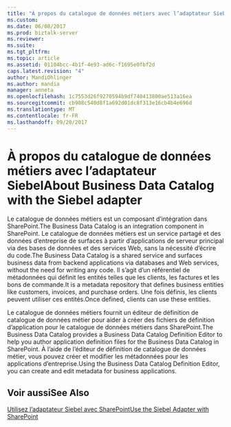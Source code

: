 ```yaml
---
title: "À propos du catalogue de données métiers avec l’adaptateur Siebel | Documents Microsoft"
ms.custom: 
ms.date: 06/08/2017
ms.prod: biztalk-server
ms.reviewer: 
ms.suite: 
ms.tgt_pltfrm: 
ms.topic: article
ms.assetid: 01104bcc-4b1f-4e93-ad6c-f1695e0fbf2d
caps.latest.revision: "4"
author: MandiOhlinger
ms.author: mandia
manager: anneta
ms.openlocfilehash: 1c7553d26f9270594b9df740413800ae513a16ea
ms.sourcegitcommit: cb908c540d8f1a692d01dc8f313e16cb4b4e696d
ms.translationtype: MT
ms.contentlocale: fr-FR
ms.lasthandoff: 09/20/2017
---
```

# <a name="about-business-data-catalog-with-the-siebel-adapter"></a><span data-ttu-id="b52ee-102">À propos du catalogue de données métiers avec l’adaptateur Siebel</span><span class="sxs-lookup"><span data-stu-id="b52ee-102">About Business Data Catalog with the Siebel adapter</span></span>
<span data-ttu-id="b52ee-103">Le catalogue de données métiers est un composant d’intégration dans SharePoint.</span><span class="sxs-lookup"><span data-stu-id="b52ee-103">The Business Data Catalog is an integration component in SharePoint.</span></span> <span data-ttu-id="b52ee-104">Le catalogue de données métiers est un service partagé et des données d’entreprise de surfaces à partir d’applications de serveur principal via des bases de données et des services Web, sans la nécessité d’écrire du code.</span><span class="sxs-lookup"><span data-stu-id="b52ee-104">The Business Data Catalog is a shared service and surfaces business data from backend applications via databases and Web services, without the need for writing any code.</span></span> <span data-ttu-id="b52ee-105">Il s’agit d’un référentiel de métadonnées qui définit les entités telles que les clients, les factures et les bons de commande.</span><span class="sxs-lookup"><span data-stu-id="b52ee-105">It is a metadata repository that defines business entities like customers, invoices, and purchase orders.</span></span> <span data-ttu-id="b52ee-106">Une fois définis, les clients peuvent utiliser ces entités.</span><span class="sxs-lookup"><span data-stu-id="b52ee-106">Once defined, clients can use these entities.</span></span>  
  
 <span data-ttu-id="b52ee-107">Le catalogue de données métiers fournit un éditeur de définition de catalogue de données métier pour aider à créer des fichiers de définition d’application pour le catalogue de données métiers dans SharePoint.</span><span class="sxs-lookup"><span data-stu-id="b52ee-107">The Business Data Catalog provides a Business Data Catalog Definition Editor to help you author application definition files for the Business Data Catalog in SharePoint.</span></span> <span data-ttu-id="b52ee-108">À l’aide de l’éditeur de définition de catalogue de données métier, vous pouvez créer et modifier les métadonnées pour les applications d’entreprise.</span><span class="sxs-lookup"><span data-stu-id="b52ee-108">Using the Business Data Catalog Definition Editor, you can create and edit metadata for business applications.</span></span>  
  
## <a name="see-also"></a><span data-ttu-id="b52ee-109">Voir aussi</span><span class="sxs-lookup"><span data-stu-id="b52ee-109">See Also</span></span>  
 [<span data-ttu-id="b52ee-110">Utilisez l’adaptateur Siebel avec SharePoint</span><span class="sxs-lookup"><span data-stu-id="b52ee-110">Use the Siebel Adapter with SharePoint</span></span>](../../adapters-and-accelerators/adapter-siebel/use-the-siebel-adapter-with-sharepoint.md)